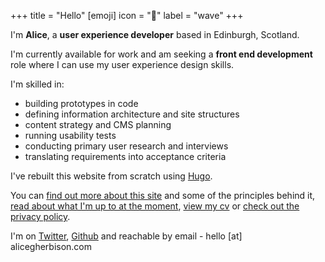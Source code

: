 +++
title = "Hello"
[emoji]
	icon = "👋"
	label = "wave"
+++

I'm **Alice**, a **user experience developer** based in Edinburgh, Scotland.

I'm currently available for work and am seeking a **front end development** role where I can use my user experience design skills. 

I'm skilled in:

* building prototypes in code
* defining information architecture and site structures
* content strategy and CMS planning
* running usability tests
* conducting primary user research and interviews
* translating requirements into acceptance criteria

I've rebuilt this website from scratch using [Hugo](https://gohugo.io/).

You can [find out more about this site](/site/) and some of the principles behind it, [read about what I'm up to at the moment](/now/), [view my cv](/cv/) or [check out the privacy policy](/privacy/).

I'm on [Twitter](https://www.twitter.com/alicegherbison), [Github](https://github.com/alicegherbison) and reachable by email - hello [at] alicegherbison.com